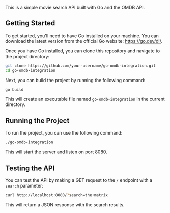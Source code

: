 This is a simple movie search API built with Go and the OMDB API.

## Getting Started

To get started, you'll need to have Go installed on your machine. You can download the latest version from the official Go website: <https://go.dev/dl/>.

Once you have Go installed, you can clone this repository and navigate to the project directory:

```bash
git clone https://github.com/your-username/go-omdb-integration.git
cd go-omdb-integration
```

Next, you can build the project by running the following command:

```bash
go build
```

This will create an executable file named `go-omdb-integration` in the current directory.

## Running the Project

To run the project, you can use the following command:

```bash
./go-omdb-integration
```

This will start the server and listen on port 8080.

## Testing the API

You can test the API by making a GET request to the `/` endpoint with a `search` parameter:

```bash
curl http://localhost:8080/?search=the+matrix
```

This will return a JSON response with the search results.
